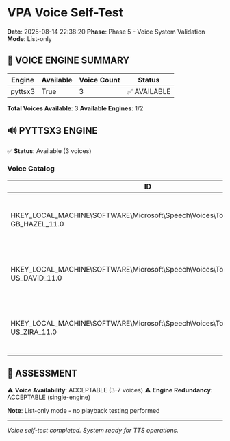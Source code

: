 # VPA Voice Self-Test

**Date**: 2025-08-14 22:38:20
**Phase**: Phase 5 - Voice System Validation
**Mode**: List-only

## 🎯 **VOICE ENGINE SUMMARY**

| Engine | Available | Voice Count | Status |
|--------|-----------|-------------|--------|
| pyttsx3 | True | 3 | ✅ AVAILABLE |

**Total Voices Available**: 3
**Available Engines**: 1/2

## 🔊 **PYTTSX3 ENGINE**

✅ **Status**: Available (3 voices)

### Voice Catalog

| ID | Name | Language | Gender |
|----|------|----------|--------|
| HKEY\_LOCAL\_MACHINE\SOFTWARE\Microsoft\Speech\Voices\Tokens\TTS\_MS\_EN-GB\_HAZEL\_11.0 | Microsoft Hazel Desktop - English (Great Britain) | Unknown | None |
| HKEY\_LOCAL\_MACHINE\SOFTWARE\Microsoft\Speech\Voices\Tokens\TTS\_MS\_EN-US\_DAVID\_11.0 | Microsoft David Desktop - English (United States) | Unknown | None |
| HKEY\_LOCAL\_MACHINE\SOFTWARE\Microsoft\Speech\Voices\Tokens\TTS\_MS\_EN-US\_ZIRA\_11.0 | Microsoft Zira Desktop - English (United States) | Unknown | None |

## 🏁 **ASSESSMENT**

⚠️ **Voice Availability**: ACCEPTABLE (3-7 voices)
⚠️ **Engine Redundancy**: ACCEPTABLE (single-engine)

**Note**: List-only mode - no playback testing performed

---
*Voice self-test completed. System ready for TTS operations.*